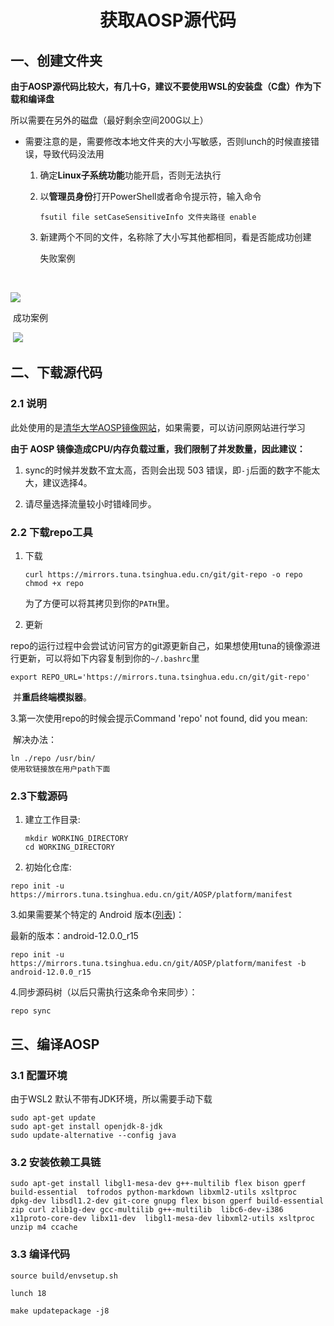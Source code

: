 # <center> 获取AOSP源代码</center>

## 一、创建文件夹

**由于AOSP源代码比较大，有几十G，建议不要使用WSL的安装盘（C盘）作为下载和编译盘**

所以需要在另外的磁盘（最好剩余空间200G以上）

- 需要注意的是，需要修改本地文件夹的大小写敏感，否则lunch的时候直接错误，导致代码没法用

  1. 确定**Linux子系统功能**功能开启，否则无法执行

  2. 以**管理员身份**打开PowerShell或者命令提示符，输入命令

     ```
     fsutil file setCaseSensitiveInfo 文件夹路径 enable
     ```

  3. 新建两个不同的文件，名称除了大小写其他都相同，看是否能成功创建

     失败案例

​              

<img src="C:\Users\Administrator\Desktop\github\AOSP-WSL2\AOSP\res\file_error.png" style="zoom:100%;" />

​			成功案例

​			![](C:\Users\Administrator\Desktop\github\AOSP-WSL2\AOSP\res\file_normal.png)



## 二、下载源代码

### 2.1 说明

此处使用的是[清华大学AOSP镜像网站](https://mirrors.tuna.tsinghua.edu.cn/help/AOSP/)，如果需要，可以访问原网站进行学习

**由于 AOSP 镜像造成CPU/内存负载过重，我们限制了并发数量，因此建议：**

1. sync的时候并发数不宜太高，否则会出现 503 错误，即`-j`后面的数字不能太大，建议选择4。

2. 请尽量选择流量较小时错峰同步。

   

### 2.2 下载repo工具

1. 下载

   ```shell
   curl https://mirrors.tuna.tsinghua.edu.cn/git/git-repo -o repo
   chmod +x repo
   ```

   为了方便可以将其拷贝到你的`PATH`里。

2. 更新

​	repo的运行过程中会尝试访问官方的git源更新自己，如果想使用tuna的镜像源进行更新，可以将如下内容复制到你的`~/.bashrc`里

  ```
  export REPO_URL='https://mirrors.tuna.tsinghua.edu.cn/git/git-repo'
  ```

​	并**重启终端模拟器**。

   3.第一次使用repo的时候会提示Command 'repo' not found, did you mean:

​	解决办法：

```
ln ./repo /usr/bin/ 
使用软链接放在用户path下面
```





###  2.3下载源码

1. 建立工作目录:

   ```shell
   mkdir WORKING_DIRECTORY
   cd WORKING_DIRECTORY
   ```

   

2. 初始化仓库:

```shell
repo init -u https://mirrors.tuna.tsinghua.edu.cn/git/AOSP/platform/manifest
```



3.如果需要某个特定的 Android 版本([列表](https://source.android.com/setup/start/build-numbers#source-code-tags-and-builds))：

最新的版本：android-12.0.0_r15

```shell
repo init -u https://mirrors.tuna.tsinghua.edu.cn/git/AOSP/platform/manifest -b android-12.0.0_r15
```



4.同步源码树（以后只需执行这条命令来同步）：

```shell
repo sync
```



## 三、编译AOSP

### 3.1 配置环境

由于WSL2 默认不带有JDK环境，所以需要手动下载

```
sudo apt-get update
sudo apt-get install openjdk-8-jdk
sudo update-alternative --config java
```



### 3.2 安装依赖工具链

```
sudo apt-get install libgl1-mesa-dev g++-multilib flex bison gperf build-essential  tofrodos python-markdown libxml2-utils xsltproc  dpkg-dev libsdl1.2-dev git-core gnupg flex bison gperf build-essential  zip curl zlib1g-dev gcc-multilib g++-multilib  libc6-dev-i386  x11proto-core-dev libx11-dev  libgl1-mesa-dev libxml2-utils xsltproc unzip m4 ccache
```



### 3.3 编译代码

```
source build/envsetup.sh

lunch 18

make updatepackage -j8
```

